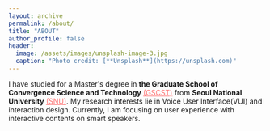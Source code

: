 ```yaml
---
layout: archive
permalink: /about/
title: "ABOUT"
author_profile: false
header:
  image: /assets/images/unsplash-image-3.jpg
  caption: "Photo credit: [**Unsplash**](https://unsplash.com)"
---
```


I have studied for a Master's degree in **the Graduate School of Convergence Science and Technology** [(GSCST)](http://convergence.snu.ac.kr/main/) from **Seoul National University** [(SNU)](http://snu.ac.kr/index.html). My research interests lie in Voice User Interface(VUI) and interaction design. Currently, I am focusing on user experience with interactive contents on smart speakers. 


<html>
<head>
<meta name="viewport" content="width=device-width, initial-scale=1">
	<style>

	body {
	  color: #768390;
	  background: #FFF;
	  font-family: "Effra", Helvetica, sans-serif;
	  padding: 0;
	  -webkit-font-smoothing: antialiased; }

	h1, h2, h3, h4, h5, h6 {
	  color: #3D4351;
	  margin-top: 0; }

	a {
	  color: #FF6B6B; }
	  a:hover {
	    color: #ff9a9a;
	    text-decoration: none; }

	.example-header {
	  background: #3D4351;
	  color: #FFF;
	  font-weight: 300;
	  padding: 3em 1em;
	  text-align: center; }
	  .example-header h1 {
	    color: #FFF;
	    font-weight: 300;
	    margin-bottom: 20px; }
	  .example-header p {
	    font-size: 12px;
	    text-transform: uppercase;
	    letter-spacing: 3px;
	    font-weight: 700; }

	.container-fluid .row {
	  padding: 0 0 4em 0; }
	  .container-fluid .row:nth-child(even) {
	    background: #FFF; }

	.example-title {
	  text-align: center;
	  margin-bottom: 60px;
	  padding: 3em 0;
	  border-bottom: 1px solid #E4EAEC; }
	  .example-title p {
	    margin: 0 auto;
	    font-size: 16px;
	    max-width: 400px; }

	/*==================================
	    TIMELINE
	==================================*/
	/*-- GENERAL STYLES
	    ------------------------------*/
	.timeline {
	  line-height: 1.5em;
	  list-style: none;
	  margin: 0;
	  padding: 0;
	  width: 100%; }
	  .timeline h1, .timeline h2, .timeline h3, .timeline h4, .timeline h5, .timeline h6 {
	    line-height: inherit; }

	/*----- TIMELINE ITEM -----*/
	.timeline-item {
	  padding-left: 30px;
	  position: relative; }
	  .timeline-item:last-child {
	    padding-bottom: 0; }

	/*----- TIMELINE INFO -----*/
	.timeline-info {
	  font-size: 12px;
	  font-weight: 700;
	  letter-spacing: 3px;
	  margin: 0 0 .5em 0;
	  text-transform: uppercase;
	  white-space: nowrap; }

	/*----- TIMELINE MARKER -----*/
	.timeline-marker {
	  position: absolute;
	  top: 0;
	  bottom: 0;
	  left: 0;
	  width: 15px; }
	  .timeline-marker:before {
	    background: #FF6B6B;
	    border: 3px solid transparent;
	    border-radius: 100%;
	    content: "";
	    display: block;
	    height: 10px;
	    position: absolute;
	    top: 4px;
	    left: 0;
	    width: 10px;
	    transition: background 0.3s ease-in-out, border 0.3s ease-in-out; }
	  .timeline-marker:after {
	    content: "";
	    width: 3px;
	    background: #CCD5DB;
	    display: block;
	    position: absolute;
	    top: 24px;
	    bottom: 0;
	    left: 6px; }
	  .timeline-item:last-child .timeline-marker:after {
	    content: none; }

	.timeline-item:not(.period):hover .timeline-marker:before {
	  background: transparent;
	  border: 3px solid #FF6B6B; }

	/*----- TIMELINE CONTENT -----*/
	.timeline-content {
	  padding-bottom: 40px; }
	  .timeline-content p:last-child {
	    margin-bottom: 0; }

	/*----- TIMELINE PERIOD -----*/
	.period {
	  padding: 0; }
	  .period .timeline-info {
	    display: none; }
	  .period .timeline-marker:before {
	    background: transparent;
	    content: "";
	    width: 15px;
	    height: auto;
	    border: none;
	    border-radius: 0;
	    top: 0;
	    bottom: 30px;
	    position: absolute;
	    border-top: 3px solid #CCD5DB;
	    border-bottom: 3px solid #CCD5DB; }
	  .period .timeline-marker:after {
	    content: "";
	    height: 32px;
	    top: auto; }
	  .period .timeline-content {
	    padding: 40px 0 70px; }
	  .period .timeline-title {
	    margin: 0; }

	/*----------------------------------------------
	        MOD: TIMELINE SPLIT
	    ----------------------------------------------*/
	@media (min-width: 768px) {
	  .timeline-split .timeline, .timeline-centered .timeline {
	    display: table; }
	  .timeline-split .timeline-item, .timeline-centered .timeline-item {
	    display: table-row;
	    padding: 0; }
	  .timeline-split .timeline-info, .timeline-centered .timeline-info,
	  .timeline-split .timeline-marker,
	  .timeline-centered .timeline-marker,
	  .timeline-split .timeline-content,
	  .timeline-centered .timeline-content,
	  .timeline-split .period .timeline-info,
	  .timeline-centered .period .timeline-info {
	    display: table-cell;
	    vertical-align: top; }
	  
	  .timeline-split .timeline-marker,
	  .timeline-centered .timeline-marker {
	    position: relative; }
	  
	  .timeline-split .timeline-content,
	  .timeline-centered .timeline-content {
	    padding-left: 30px; }
	  .timeline-split .timeline-info, .timeline-centered .timeline-info {
	    padding-right: 30px; }
	  .timeline-split .period .timeline-title, .timeline-centered .period .timeline-title {
	    position: relative;
	    left: -45px; } }

	/*----------------------------------------------
	        MOD: TIMELINE CENTERED
	    ----------------------------------------------*/
	@media (min-width: 992px) {
	  .timeline-centered,
	  .timeline-centered .timeline-item,
	  .timeline-centered .timeline-info,
	  .timeline-centered .timeline-marker,
	  .timeline-centered .timeline-content {
	    display: block;
	    margin: 0;
	    padding: 0; }
	  .timeline-centered .timeline-item {
	    padding-bottom: 40px;
	    overflow: hidden; }
	  .timeline-centered .timeline-marker {
	    position: absolute;
	    left: 50%;
	    margin-left: -7.5px; }
	  .timeline-centered .timeline-info,
	  .timeline-centered .timeline-content {
	    width: 50%; }
	  .timeline-centered > .timeline-item:nth-child(odd) .timeline-info {
	    float: left;
	    text-align: right;
	    padding-right: 30px; }
	  .timeline-centered > .timeline-item:nth-child(odd) .timeline-content {
	    float: right;
	    text-align: left;
	    padding-left: 30px; }
	  .timeline-centered > .timeline-item:nth-child(even) .timeline-info {
	    float: right;
	    text-align: left;
	    padding-left: 30px; }
	  .timeline-centered > .timeline-item:nth-child(even) .timeline-content {
	    float: left;
	    text-align: right;
	    padding-right: 30px; }
	  .timeline-centered > .timeline-item.period .timeline-content {
	    float: none;
	    padding: 0;
	    width: 100%;
	    text-align: center; }
	  .timeline-centered .timeline-item.period {
	    padding: 50px 0 90px; }
	  .timeline-centered .period .timeline-marker:after {
	    height: 30px;
	    bottom: 0;
	    top: auto; }
	  .timeline-centered .period .timeline-title {
	    left: auto; } }

	/*----------------------------------------------
	        MOD: MARKER OUTLINE
	    ----------------------------------------------*/
	.marker-outline .timeline-marker:before {
	  background: transparent;
	  border-color: #FF6B6B; }

	.marker-outline .timeline-item:hover .timeline-marker:before {
	  background: #FF6B6B; }


	</style>
</head>
<body>
<script src="https://use.typekit.net/bkt6ydm.js"></script>
<script>try{Typekit.load({ async: true });}catch(e){}</script>
<!-- <header class="example-header">
    <h1 class="text-center">About Me</h1>
    <p>I am studying for a Master's degree in the Graduate School of Convergence Science and Technology <a href="http://convergence.snu.ac.kr/main/" target="_blank">(GSCST)</a> from Seoul National University <a href="http://snu.ac.kr/index.html" target="_blank">(SNU)</a>, studying under Joongseek Lee. </p>
</header> -->
<div class="col">
	<div class="container-fluid">
	    <div class="row example-basic">
	    	<h1> EDUCATION </h1>
	        <div class="col-xs-10 col-xs-offset-1 col-sm-8 col-sm-offset-2">
	            <ul class="timeline">
	                <li class="timeline-item">
	                    <div class="timeline-info">
	                        <span>March 2018 ~</span>
	                    </div>
	                    <div class="timeline-marker"></div>
	                    <div class="timeline-content">
	                        <h3 class="timeline-title">Seoul National University, GSCST, User Experience Lab</h3>
	                        <p>서울대학교 융합과학기술대학원 디지털정보융합전공 사용자경험연구실</p>
	                    </div>
	                </li>
	                <li class="timeline-item">
	                    <div class="timeline-info">
	                        <span>March 2012 ~ Februrary 2018</span>
	                    </div>
	                    <div class="timeline-marker"></div>
	                    <div class="timeline-content">
	                        <h3 class="timeline-title">Hanyang University, College of Engineering, Information Systems Major</h3>
	                        <p>한양대학교 공과대학 정보시스템학과</p>
	                    </div>
	                </li>
	                <li class="timeline-item">
	                    <div class="timeline-info">
	                        <span>August 2016 ~ Februrary 2017</span>
	                    </div>
	                    <div class="timeline-marker"></div>
	                    <div class="timeline-content">
	                        <h3 class="timeline-title">University of Applied Sciences Darmstadt, Informatics</h3>
	                        <p>한-EU ICI ECP(교육협력사업) 교환학생 장학 프로그램</p>
	                    </div>
	                </li>
	                <li class="timeline-item">
	                    <div class="timeline-info">
	                        <span>March 2007 ~ Februrary 2010</span>
	                    </div>
	                    <div class="timeline-marker"></div>
	                    <div class="timeline-content">
	                        <h3 class="timeline-title">Daejeon Foreign Language High School, English Major</h3>
	                        <p>대전외국어고등학교 영어과</p>
	                    </div>
	                </li>
	            </ul>
	        </div>
	    </div>
	    <div class="row example-basic">
	        <h1>WORK EXPERIENCE</h1>
		    <div class="col-xs-10 col-xs-offset-1 col-sm-8 col-sm-offset-2">
		        <ul class="timeline">
		            <li class="timeline-item">
		                <div class="timeline-info">
		                    <span>March 2019 ~ July 2019</span>
		                </div>
		                <div class="timeline-marker"></div>
		                <div class="timeline-content">
		                    <h3 class="timeline-title">Graduate Research Assistant</h3>
		                    <p>Seoul National University, College of Liberal Studies, Creative Fusion Project
		                    <br>서울대학교 자유전공학부 창의융합프로젝트</p>
		                </div>
		            </li>
		            <li class="timeline-item">
		                <div class="timeline-info">
		                    <span>June 2016 ~ September 2016</span>
		                </div>
		                <div class="timeline-marker"></div>
		                <div class="timeline-content">
		                    <h3 class="timeline-title">Internship</h3>
		                    <p>Seoul City Hall Information Protection Team
		                    	<br>서울시청 정보통신보안담당관 정보보안팀</p>
		                </div>
		            </li>
		        </ul>
		    </div>
		</div>
		<div class="row example-basic">
	        <h1>AWARDS and HONORS</h1>
		    <div class="col-xs-10 col-xs-offset-1 col-sm-8 col-sm-offset-2">
		        <ul class="timeline">
		        	<li class="timeline-item">
		                <div class="timeline-info">
		                    <span>2020</span>
		                </div>
		                <div class="timeline-marker"></div>
		                <div class="timeline-content">
		                    <h3 class="timeline-title">Graduation Outstanding Thesis Award</h3>
		                    <p>졸업 우수 논문상</p>
		                </div>
		            </li>
		            <li class="timeline-item">
		                <div class="timeline-info">
		                    <span>2012 ~ 2017</span>
		                </div>
		                <div class="timeline-marker"></div>
		                <div class="timeline-content">
		                    <h3 class="timeline-title">Hanyang Science and Technology Scholarship</h3>
		                    <p>한양 과학 기술 장학금</p>
		                </div>
		            </li>
		            <li class="timeline-item">
		                <div class="timeline-info">
		                    <span>2016</span>
		                </div>
		                <div class="timeline-marker"></div>
		                <div class="timeline-content">
		                    <h3 class="timeline-title">EU ICI ECP Scholarship</h3>
		                </div>
		            </li>
		        </ul>
		    </div>
		</div>  	
	</div>
</div>
</body>
</html>